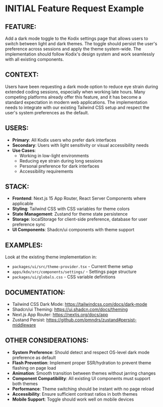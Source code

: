# INITIAL Feature Request Example

## FEATURE:

Add a dark mode toggle to the Kodix settings page that allows users to switch between light and dark themes. The toggle should persist the user's preference across sessions and apply the theme system-wide. The implementation should follow Kodix's design system and work seamlessly with all existing components.

## CONTEXT:

Users have been requesting a dark mode option to reduce eye strain during extended coding sessions, especially when working late hours. Many competing platforms already offer this feature, and it has become a standard expectation in modern web applications. The implementation needs to integrate with our existing Tailwind CSS setup and respect the user's system preferences as the default.

## USERS:

- **Primary**: All Kodix users who prefer dark interfaces
- **Secondary**: Users with light sensitivity or visual accessibility needs
- **Use Cases**:
  - Working in low-light environments
  - Reducing eye strain during long sessions
  - Personal preference for dark interfaces
  - Accessibility requirements

## STACK:

- **Frontend**: Next.js 15 App Router, React Server Components where applicable
- **Styling**: Tailwind CSS with CSS variables for theme colors
- **State Management**: Zustand for theme state persistence
- **Storage**: localStorage for client-side preference, database for user preference sync
- **UI Components**: Shadcn/ui components with theme support

## EXAMPLES:

Look at the existing theme implementation in:

- `packages/ui/src/theme-provider.tsx` - Current theme setup
- `apps/kdx/src/components/settings/` - Settings page structure
- `packages/ui/globals.css` - CSS variable definitions

## DOCUMENTATION:

- Tailwind CSS Dark Mode: https://tailwindcss.com/docs/dark-mode
- Shadcn/ui Theming: https://ui.shadcn.com/docs/theming
- Next.js App Router: https://nextjs.org/docs/app
- Zustand Persist: https://github.com/pmndrs/zustand#persist-middleware

## OTHER CONSIDERATIONS:

- **System Preference**: Should detect and respect OS-level dark mode preference as default
- **Flash Prevention**: Implement proper SSR/hydration to prevent theme flashing on page load
- **Animation**: Smooth transition between themes without jarring changes
- **Component Compatibility**: All existing UI components must support both themes
- **Performance**: Theme switching should be instant with no page reload
- **Accessibility**: Ensure sufficient contrast ratios in both themes
- **Mobile Support**: Toggle should work well on mobile devices
